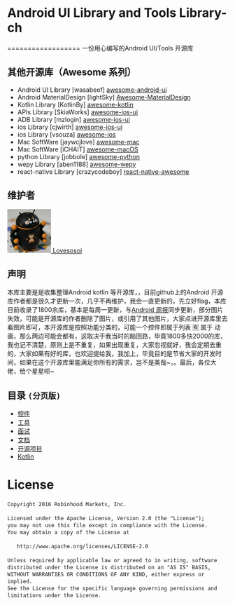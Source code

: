 # Android UI Library and Tools Library-ch
==================
一份用心编写的Android UI/Tools 开源库

## 其他开源库（Awesome 系列）
- Android UI Library [wasabeef]  [awesome-android-ui](https://github.com/wasabeef/awesome-android-ui)
- Android MaterialDesign [lightSky]  [Awesome-MaterialDesign](https://github.com/lightSky/Awesome-MaterialDesign)
- Kotlin Library [KotlinBy]  [awesome-kotlin](https://github.com/KotlinBy/awesome-kotlin)
- APIs Library [SkiaWorks]  [awesome-ios-ui](https://github.com/SkiaWorks/Awesome_APIs)
- ADB Library [mzlogin]  [awesome-ios-ui](https://github.com/mzlogin/awesome-adb)
- ios Library [cjwirth]  [awesome-ios-ui](https://github.com/cjwirth/awesome-ios-ui)
- ios Library [vsouza]  [awesome-ios](https://github.com/vsouza/awesome-ios) 
- Mac SoftWare [jaywcjlove]  [awesome-mac](https://github.com/jaywcjlove/awesome-mac)
- Mac SoftWare [iCHAIT] [awesome-macOS](https://github.com/iCHAIT/awesome-macOS)
- python Library [jobbole] [awesome-python](https://github.com/jobbole/awesome-python-cn)
- wepy Library [aben1188] [awesome-wepy](https://github.com/aben1188/awesome-wepy)
- react-native Library [crazycodeboy] [react-native-awesome](https://github.com/crazycodeboy/react-native-awesome)

## 维护者
[![Lovesosoi](pic/lovesosoi.png) Lovesosoi](https://github.com/lvm0306)  

## 声明
本库主要是是收集整理Android kotlin 等开源库，，目前github上的Android 开源库作者都是很久才更新一次，几乎不再维护，我会一直更新的，先立好flag，本库目前收录了1800余库，基本是每周一更新，与[Android 周报](https://github.com/lvm0306/android_weekly)同步更新，部分图片失效，可能是开源库的作者删除了图片，或引用了其他图片，大家点进开源库里去看图片即可，本开源库是按照功能分类的，可能一个控件即属于列表 🈶 属于 动画，那么两边可能会都有，这取决于我当时的脑回路，毕竟1800多快2000的库，我也记不清楚，原则上是不重复，如果出现重复，大家忽视就好，我会定期去重的，大家如果有好的库，也欢迎提给我，我加上，毕竟目的是节省大家的开发时间，如果在这个开源库里能满足你所有的需求，岂不是美哉~，。最后，各位大佬，给个星星呗~

## 目录 `(分页版)`
* [控件](pages/控件.md)
* [工具](pages/工具.md)
* [面试](pages/面试.md)
* [文档](pages/其他.md)
* [开源项目](pages/开源项目.md)
* [Kotlin](pages/Kotlin.md)

License
=======

    Copyright 2016 Robinhood Markets, Inc.

    Licensed under the Apache License, Version 2.0 (the "License");
    you may not use this file except in compliance with the License.
    You may obtain a copy of the License at

       http://www.apache.org/licenses/LICENSE-2.0

    Unless required by applicable law or agreed to in writing, software
    distributed under the License is distributed on an "AS IS" BASIS,
    WITHOUT WARRANTIES OR CONDITIONS OF ANY KIND, either express or implied.
    See the License for the specific language governing permissions and
    limitations under the License.

